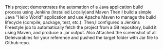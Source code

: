 This project demonstrates the automation of a Java application build process using Jenkins (installed Locally)and Maven 
Then I build a simple Java "Hello World" application and use Apache Maven to manage the build lifecycle (compile, package, test, etc.). Then,I configured a Jenkins Freestyle job to automatically fetch the project from a Git repository, build it using Maven, and produce a .jar output.
Also Attached the screenshot of all Deleivarables for your reference and pushed the target folder with Jar file to Github repo.
